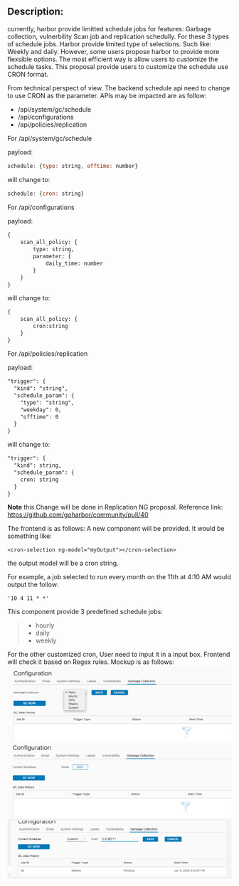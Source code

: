 ## Description: 
currently, harbor provide limitted schedule jobs for features: Garbage collection, vulnerbility Scan job and 
replication schedully. For these 3 types of schedule jobs. Harbor provide limited type of selections. Such like: Weekly  and daily. 
However, some users propose harbor to provide more flexsible options. The most efficient way is allow users to customize the schedule
tasks. 
This proposal provide users to customize the schedule use CRON format. 

From technical perspect of view. The backend schedule api need to change to use CRON as the parameter. 
APIs may be impacted are as follow:

* /api/system/gc/schedule
* /api/configurations
* /api/policies/replication

For /api/system/gc/schedule

payload:
```javascript
schedule: {type: string, offtime: number}
```
will change to:
```javascript
schedule: {cron: string}
```
For /api/configurations

payload:
```
{
    scan_all_policy: {
        type: string, 
        parameter: {
            daily_time: number
        }
    }
}
```
will change to:
```
{
    scan_all_policy: {
        cron:string
    }
}
```
For /api/policies/replication

payload: 
```
"trigger": {
  "kind": "string",
  "schedule_param": {
    "type": "string",
    "weekday": 0,
    "offtime": 0
  }
}
```
will change to:
```
"trigger": {
  "kind": string,
  "schedule_param": {
    cron: string
  }
}
```
**Note**
this Change will be done in Replication NG proposal.
Reference link: https://github.com/goharbor/community/pull/40

The frontend is as follows:
A new component will be provided. It would be something like:

    <cron-selection ng-model="myOutput"></cron-selection>

the output model will be a cron string. 

For example, a job selected to run every month on the 11th at 4:10 AM would output the follow:
```
'10 4 11 * *'
```

This component provide 3 predefined schedule jobs: 
> * hourly 
> * daily 
> * weekly

For the other customized cron, User need to input it in a input box. Frontend will check it based on Regex rules.
Mockup is as follows: 
![predefined schedule](./_content/cron_image_1.png)
![predefined schedule](./_content/cron_image_2.png)
![custom schedule by cron](./_content/cron_image_3.png)
